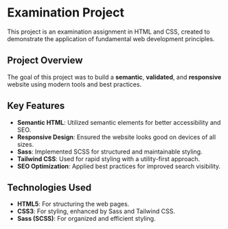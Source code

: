 # Examination Project

This project is an examination assignment in HTML and CSS, created to demonstrate the application of fundamental web development principles.

## Project Overview

The goal of this project was to build a **semantic**, **validated**, and **responsive** website using modern tools and best practices.

## Key Features

- **Semantic HTML**: Utilized semantic elements for better accessibility and SEO.
- **Responsive Design**: Ensured the website looks good on devices of all sizes.
- **Sass**: Implemented SCSS for structured and maintainable styling.
- **Tailwind CSS**: Used for rapid styling with a utility-first approach.
- **SEO Optimization**: Applied best practices for improved search visibility.

## Technologies Used

- **HTML5**: For structuring the web pages.
- **CSS3**: For styling, enhanced by Sass and Tailwind CSS.
- **Sass (SCSS)**: For organized and efficient styling.


